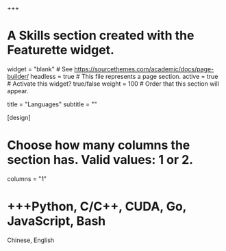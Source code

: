 +++

# A Skills section created with the Featurette widget.

widget = "blank" # See https://sourcethemes.com/academic/docs/page-builder/
headless = true # This file represents a page section.
active = true # Activate this widget? true/false
weight = 100 # Order that this section will appear.

title = "Languages"
subtitle = ""

[design]

# Choose how many columns the section has. Valid values: 1 or 2.

columns = "1"

# +++Python, C/C++, CUDA, Go, JavaScript, Bash

Chinese, English

